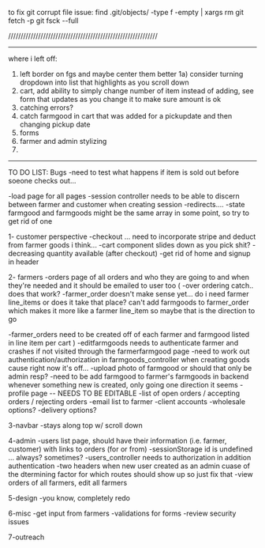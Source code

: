 to fix git corrupt file issue:
find .git/objects/ -type f -empty | xargs rm
git fetch -p
git fsck --full

////////////////////////////////////////////////////////////

***************
where i left off:
1) left border on fgs and maybe center them better
  1a) consider turning dropdown into list that highlights as you scroll down
2) cart, add ability to simply change number of item instead of adding, see form that updates as you change it to make sure amount is ok
3) catching errors?
4) catch farmgood in cart that was added for a pickupdate and then changing pickup date 
5) forms
6) farmer and admin stylizing 
7)  
***************

TO DO LIST:
Bugs
 -need to test what happens if item is sold out before soeone checks out... 
 
 -load page for all pages
 -session controller needs to be able to discern between farmer and customer when creating session
 -redirects.... 
 -state farmgood and farmgoods might be the same array in some point, so try to get rid of one 

1- customer perspective
 -checkout ... need to incorporate stripe and deduct from farmer goods i think... 
 -cart component slides down as you pick shit?
 -decreasing quantity available (after checkout)
 -get rid of home and signup in header 

2- farmers 
-orders page of all orders and who they are going to and when they're needed and it should be emailed to user too
 (
   -over ordering catch.. does that work?
-farmer_order doesn't make sense yet... do i need farmer line_items or does it take that place? can't add farmgoods to farmer_order which makes it more like a farmer line_item so maybe that is the direction to go

-farmer_orders need to be created off of each farmer and farmgood listed in line item per cart 
)
-editfarmgoods needs to authenticate farmer and crashes if not visited through the farmerfarmgood page
-need to work out authentication/authorization in farmgoods_controller when creating goods cause right now it's off... 
-upload photo of farmgood or should that only be admin resp? 
-need to be add farmgood to farmer's farmgoods in backend whenever something new is created, only going one direction it seems
 -profile page -- NEEDS TO BE EDITABLE
 -list of open orders / accepting orders / rejecting orders
 -email list to farmer 
 -client accounts 
 -wholesale options?
 -delivery options?


3-navbar
 -stays along top w/ scroll down

4-admin
  -users list page, should have their information (i.e. farmer, customer) with links to orders (for or from)
  -sessionStorage id is undefined ... always? sometimes?
  -users_controller needs to authorization in addition authentication
  -two headers when new user created as an admin cuase of the dtermining factor for which routes should show up so just fix that
 -view orders of all farmers, edit all farmers 

5-design
 -you know, completely redo 

6-misc 
 -get input from farmers 
 -validations for forms
 -review security issues

7-outreach 


